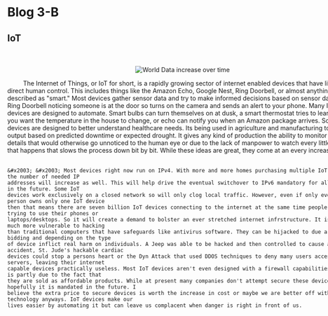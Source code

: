 <html>
<style> div{ width: 800; word-wrap: break-word; } div.a{ text-align: center; }
	</style>
<head>
</head>
<body>	
	<h1>Blog 3-B</h1>
	<h2>IoT</h2>
<div>
	<br>
<br>
	<div class=a>
	<img src="https://images.readwrite.com/wp-content/uploads/2019/05/What-to-Expect-from-a-Modern-IoT-Platform-in-2019-825x500.jpg" alt="World Data increase over time">
	</div>

<p>
	&#x2003; &#x2003; The Internet of Things, or IoT for short, is a rapidly growing sector of internet enabled devices that
	have little to no direct human control. This includes things like the Amazon Echo, Google Nest, Ring Doorbell, or almost anything that's described as "smart."
	Most devices gather sensor data and try to make informed decisions based on sensor data, like Ring Doorbell noticing someone is at the door so
	turns on the camera and sends an alert to your phone. Many IoT devices are designed to automate. Smart bulbs can turn themselves on at dusk, a smart thermostat tries to learn
	when you want the temperature in the house to change, or echo can notify you when an Amazon package arrives. Some IoT devices are designed to 
	better understand healthcare needs. Its being used in agriculture and manufacturing
	to measure output based on predicted downtime or expected drought. It gives any kind of production the ability to monitor minute details that would
	otherwise go unnoticed to the human eye or due to the lack of manpower to watch every little thing that happens that slows the process down bit by bit.
	While these ideas are great, they come at an every increasing cost.
<br>
<br>
	
	&#x2003; &#x2003; Most devices right now run on IPv4. With more and more homes purchasing multiple IoT devices the number of needed IP 
	addresses will increase as well. This will help drive the eventual switchover to IPv6 mandatory for all devices in the future. Some IoT	
	devices work exclusively on a closed network so will only clog local traffic. However, even if only every person owns only one IoT device
	then that means there are seven billion IoT devices connecting to the internet at the same time people are trying to use their phones or
	laptops/desktops. So it will create a demand to bolster an ever stretched internet infrstructure. It is also much more vulnerable to hacking
	than traditional computers that have safeguards like antivirus software. They can be hijacked to due a hackers bidding and depending on the type
	of device inflict real harm on individuals. A Jeep was able to be hacked and then controlled to cause an accident, St. Jude's hackable cardiac
	devices could stop a persons heart or the Dyn Attack that used DDOS techniques to deny many users access to DNS servers, leaving their internet 
	capable devices practically useless. Most IoT devices aren't even designed with a firewall capabilities. This is partly due to the fact that
	they are sold as affordable products. While at present many companies don't attempt secure these devices hopefully it is mandated in the future. I
	believe the extra price to secure devices is worth the increase in cost or maybe we are better off with the technology anyways. IoT devices make our
	lives easier by automating it but can leave us complacent when danger is right in front of us.
<br>
<br>
	
	
</p>

<a href="https://www.iotforall.com/5-worst-iot-hacking-vulnerabilities"></a>
<br>
</div>
</body>
</html>

